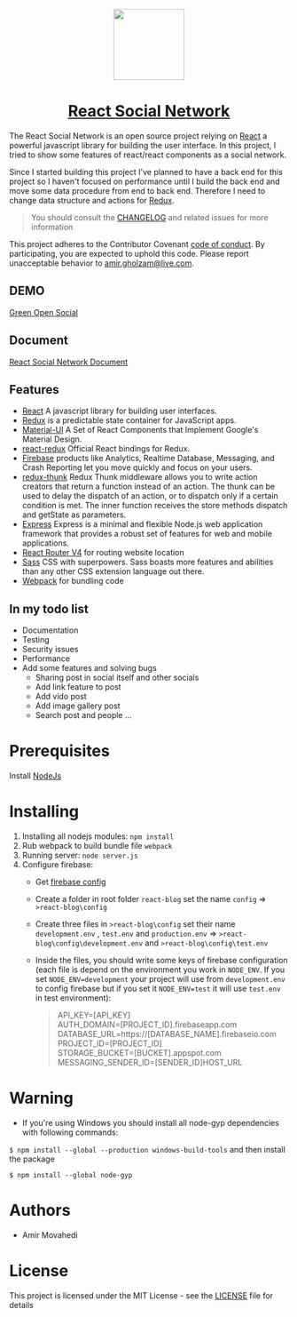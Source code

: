 <!-- Logo -->
<p align="center">
  <a href="https://github.com/Qolzam/react-social-network">
    <img height="128" width="128" src="https://github.com/Qolzam/react-social-network/master/docs/app/logo.png">
  </a>
</p>

<!-- Name -->
<h1 align="center">
  <a href="https://github.com/Qolzam/react-social-network/">React Social Network</a>
</h1>

The React Social Network is an open source project relying on [React](https://facebook.github.io/react/docs/hello-world.html) a powerful javascript library for building the user interface. In this project, I tried to show some features of react/react components as a social network.

Since I started building this project I've planned to have a back end for this project so I haven't focused on performance until I build the back end and move some data procedure from end to back end. Therefore I need to change data structure and actions for [Redux](http://redux.js.org/).

>You should consult the [CHANGELOG](https://github.com/Qolzam/react-social-network/blob/master/CHANGELOG.md) and related issues for more information

This project adheres to the Contributor Covenant [code of conduct](https://github.com/Qolzam/react-social-network/blob/master/CODE_OF_CONDUCT.md).
By participating, you are expected to uphold this code. Please report unacceptable behavior to amir.gholzam@live.com.

## DEMO

  [Green Open Social](http://greensocial.herokuapp.com)

## Document

  [React Social Network Document](https://qolzam.gitbooks.io/react-social-network/)

## Features

  * [React](https://facebook.github.io/react/docs/hello-world.html) A javascript library for building user interfaces.
  * [Redux](http://redux.js.org/) is a predictable state container for JavaScript apps.
  * [Material-UI](http://www.material-ui.com/#/) A Set of React Components that Implement Google's Material Design.
  * [react-redux](https://github.com/reactjs/react-redux) Official React bindings for Redux.
  * [Firebase](https://firebase.google.com/) products like Analytics, Realtime Database, Messaging, and Crash Reporting let you move quickly and focus on your users.
  * [redux-thunk](https://github.com/gaearon/redux-thunk) Redux Thunk middleware allows you to write action creators that return a function instead of an action. The thunk can be used to delay the dispatch of an action, or to dispatch only if a certain condition is met. The inner function receives the store methods dispatch and getState as parameters.
  * [Express](https://expressjs.com/) Express is a minimal and flexible Node.js web application framework that provides a robust set of features for web and mobile applications.
  * [React Router V4](https://github.com/ReactTraining/react-router) for routing website location
  * [Sass](http://sass-lang.com/) CSS with superpowers. Sass boasts more features and abilities than any other CSS extension language out there.
  * [Webpack](https://webpack.js.org/) for bundling code

## In my todo list

  * Documentation
  * Testing
  * Security issues
  * Performance
  * Add some features and solving bugs
    * Sharing post in social itself and other socials
    * Add link feature to post
    * Add vido post
    * Add image gallery post
    * Search post and people
    ...


# Prerequisites

 Install [NodeJs](https://nodejs.org/en/)

# Installing

 1. Installing all nodejs modules:
  `npm install`
 2. Rub webpack to build bundle file
  `webpack`
 3. Running server:
  `node server.js`
 4. Configure firebase:
    - Get [firebase config](https://firebase.google.com/docs/web/setup)
    - Create a folder in root folder `react-blog` set the name `config` => `>react-blog\config`
    - Create three files in `>react-blog\config` set their name `development.env` , `test.env` and `production.env` => `>react-blog\config\development.env` and `>react-blog\config\test.env`
    - Inside the files, you should write some keys of firebase configuration (each file is depend on the environment you work in `NODE_ENV`. If you set `NODE_ENV=development` your project will use from `development.env` to config firebase but if you set it `NODE_ENV=test` it will use `test.env` in test environment):

      > API_KEY=[API_KEY] <br/>
      > AUTH_DOMAIN=[PROJECT_ID].firebaseapp.com<br/>
      > DATABASE_URL=https://[DATABASE_NAME].firebaseio.com<br/>
      > PROJECT_ID=[PROJECT_ID]<br/>
      > STORAGE_BUCKET=[BUCKET].appspot.com<br/>
      > MESSAGING_SENDER_ID=[SENDER_ID]HOST_URL<br/>

# Warning

 - If you're using Windows you should install all node-gyp dependencies with following commands:

`$ npm install --global --production windows-build-tools`
and then install the package

`$ npm install --global node-gyp`

 # Authors

  - Amir Movahedi

# License

This project is licensed under the MIT License - see the [LICENSE](https://github.com/Qolzam/react-social-network/blob/master/LICENSE) file for details
